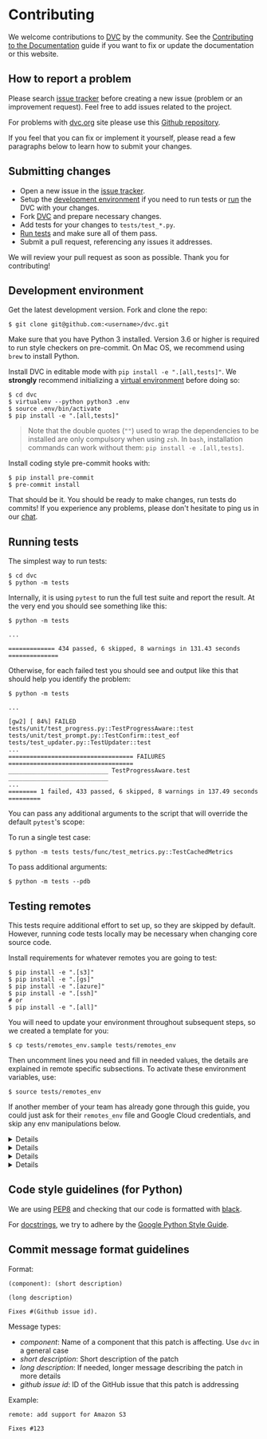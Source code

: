 # Contributing

We welcome contributions to [DVC](https://github.com/iterative/dvc) by the
community. See the
[Contributing to the Documentation](/doc/user-guide/contributing-documentation)
guide if you want to fix or update the documentation or this website.

## How to report a problem

Please search [issue tracker](https://github.com/iterative/dvc/issues) before
creating a new issue (problem or an improvement request). Feel free to add
issues related to the project.

For problems with [dvc.org](https://dvc.org/) site please use this
[Github repository](https://github.com/iterative/dvc.org/).

If you feel that you can fix or implement it yourself, please read a few
paragraphs below to learn how to submit your changes.

## Submitting changes

- Open a new issue in the
  [issue tracker](https://github.com/iterative/dvc/issues).
- Setup the [development environment](#development-environment) if you need to
  run tests or [run](#running-development-version) the DVC with your changes.
- Fork [DVC](https://github.com/iterative/dvc.git) and prepare necessary
  changes.
- Add tests for your changes to `tests/test_*.py`.
- [Run tests](#running-tests) and make sure all of them pass.
- Submit a pull request, referencing any issues it addresses.

We will review your pull request as soon as possible. Thank you for
contributing!

## Development environment

Get the latest development version. Fork and clone the repo:

```dvc
$ git clone git@github.com:<username>/dvc.git
```

Make sure that you have Python 3 installed. Version 3.6 or higher is required to
run style checkers on pre-commit. On Mac OS, we recommend using `brew` to
install Python.

Install DVC in editable mode with `pip install -e ".[all,tests]"`. We
**strongly** recommend initializing a
[virtual environment](https://virtualenv.pypa.io/en/latest/userguide/) before
doing so:

```dvc
$ cd dvc
$ virtualenv --python python3 .env
$ source .env/bin/activate
$ pip install -e ".[all,tests]"
```

> Note that the double quotes (`""`) used to wrap the dependencies to be
> installed are only compulsory when using `zsh`. In `bash`, installation
> commands can work without them: `pip install -e .[all,tests]`.

Install coding style pre-commit hooks with:

```dvc
$ pip install pre-commit
$ pre-commit install
```

That should be it. You should be ready to make changes, run tests do commits! If
you experience any problems, please don't hesitate to ping us in our
[chat](/chat).

## Running tests

The simplest way to run tests:

```dvc
$ cd dvc
$ python -m tests
```

Internally, it is using `pytest` to run the full test suite and report the
result. At the very end you should see something like this:

```dvc
$ python -m tests

...

============= 434 passed, 6 skipped, 8 warnings in 131.43 seconds ==============
```

Otherwise, for each failed test you should see and output like this that should
help you identify the problem:

```
$ python -m tests

...

[gw2] [ 84%] FAILED tests/unit/test_progress.py::TestProgressAware::test
tests/unit/test_prompt.py::TestConfirm::test_eof
tests/test_updater.py::TestUpdater::test
...
=================================== FAILURES ===================================
____________________________ TestProgressAware.test ____________________________
...
======== 1 failed, 433 passed, 6 skipped, 8 warnings in 137.49 seconds =========
```

You can pass any additional arguments to the script that will override the
default `pytest`'s scope:

To run a single test case:

```dvc
$ python -m tests tests/func/test_metrics.py::TestCachedMetrics
```

To pass additional arguments:

```dvc
$ python -m tests --pdb
```

## Testing remotes

This tests require additional effort to set up, so they are skipped by default.
However, running code tests locally may be necessary when changing core source
code.

Install requirements for whatever remotes you are going to test:

```dvc
$ pip install -e ".[s3]"
$ pip install -e ".[gs]"
$ pip install -e ".[azure]"
$ pip install -e ".[ssh]"
# or
$ pip install -e ".[all]"
```

You will need to update your environment throughout subsequent steps, so we
created a template for you:

```dvc
$ cp tests/remotes_env.sample tests/remotes_env
```

Then uncomment lines you need and fill in needed values, the details are
explained in remote specific subsections. To activate these environment
variables, use:

```dvc
$ source tests/remotes_env
```

If another member of your team has already gone through this guide, you could
just ask for their `remotes_env` file and Google Cloud credentials, and skip any
env manipulations below.

<details>

### Click for S3 testing instructions

Install
[aws cli](https://docs.aws.amazon.com/en_us/cli/latest/userguide/cli-chap-install.html)
tools.

Set up an account, get credentials, which will have access to S3. Then, set env
vars like this:

```dvc
$ export AWS_ACCESS_KEY_ID="...YOUR-ACCESS-KEY-ID..."
$ export AWS_SECRET_ACCESS_KEY="...YOUR-SECRET-ACCESS-KEY..."
$ export DVC_TEST_AWS_REPO_BUCKET="...TEST-S3-BUCKET..."
```

</details>

<details>

### Click for Google Cloud storage testing instructions

Go through the [quick start](https://cloud.google.com/sdk/docs/quickstarts) for
your OS. After that you should have `gcloud` command line tool available and
authenticated with your google account.

You then need to create a bucket, a service account and get its credentials. You
can do this via web UI or terminal. Then you need to put your keys to
`scripts/ci/gcp-creds.json` and add these to your env vars:

```dvc
$ export GOOGLE_APPLICATION_CREDENTIALS=".gcp-creds.json"
$ export GCP_CREDS="yes"
$ export DVC_TEST_GCP_REPO_BUCKET="dvc-test-xyz"
```

Here goes a sample code to do this:

```dvc
# This name needs to be globally unique
$ export GCP_NAME="dvc-test-xyz"
$ gcloud projects create $GCP_NAME
$ gcloud iam service-accounts create $GCP_NAME --project=$GCP_NAME
$ gcloud iam service-accounts keys create \
    scripts/ci/gcp-creds.json \
    --iam-account=$GCP_NAME@$GCP_NAME.iam.gserviceaccount.com

$ gcloud auth activate-service-account \
    --key-file=scripts/ci/gcp-creds.json
$ gcloud config set project $GCP_NAME
$ gsutil mb gs://$GCP_NAME/
```

I used the same name for project, service account and bucket for simplicity. You
may use different names.

</details>

<details>

### Click for Azure testing instructions

Install [Node.js](https://nodejs.org/en/download/) and then install and run
Azurite:

```dvc
$ npm install -g 'azurite@<3' # Need 2.x version
$ mkdir azurite
$ azurite -s -l azurite -d azurite/debug.log
```

Add this to your env:

```dvc
$ export AZURE_STORAGE_CONTAINER_NAME="dvc-test"
$ export AZURE_STORAGE_CONNECTION_STRING="DefaultEndpointsProtocol=http;AccountName=devstoreaccount1;AccountKey=Eby8vdM02xNOcqFlqUwJPLlmEtlCDXJ1OUzFT50uSRZ6IFsuFq2UVErCz4I6tq/K1SZFPTOtr/KBHBeksoGMGw==;BlobEndpoint=http://127.0.0.1:10000/devstoreaccount1;"
```

</details>

<details>

### Click for HDFS testing instructions

Tests currently only work on Linux. First you need to set up passwordless ssh
access to localhost:

```dvc
# Only run next line if you don't yet have keys
$ ssh-keygen -t rsa -P ""
$ cat ~/.ssh/id_rsa.pub >> ~/.ssh/authorized_keys
```

Then run an install script:

```dvc
$ ./scripts/ci/install_hadoop.sh
```

To remove hadoop later use:

```dvc
$ ./scripts/ci/remove_hadoop.sh
```

</details>

## Code style guidelines (for Python)

We are using [PEP8](https://www.python.org/dev/peps/pep-0008/?) and checking
that our code is formatted with [black](https://github.com/ambv/black).

For [docstrings](https://www.python.org/dev/peps/pep-0257/#what-is-a-docstring),
we try to adhere by the
[Google Python Style Guide](https://github.com/google/styleguide/blob/gh-pages/pyguide.md#38-comments-and-docstrings).

## Commit message format guidelines

Format:

```
(component): (short description)

(long description)

Fixes #(Github issue id).
```

Message types:

- _component_: Name of a component that this patch is affecting. Use `dvc` in a
  general case
- _short description_: Short description of the patch
- _long description_: If needed, longer message describing the patch in more
  details
- _github issue id_: ID of the GitHub issue that this patch is addressing

Example:

```
remote: add support for Amazon S3

Fixes #123
```
